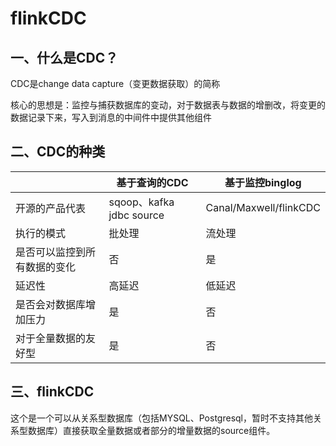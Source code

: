 # flinkCDC

## 一、什么是CDC？

CDC是change data capture（变更数据获取）的简称

核心的思想是：监控与捕获数据库的变动，对于数据表与数据的增删改，将变更的数据记录下来，写入到消息的中间件中提供其他组件

## 二、CDC的种类

|                              | 基于查询的CDC            | 基于监控binglog        |
| ---------------------------- | ------------------------ | ---------------------- |
| 开源的产品代表               | sqoop、kafka jdbc source | Canal/Maxwell/flinkCDC |
| 执行的模式                   | 批处理                   | 流处理                 |
| 是否可以监控到所有数据的变化 | 否                       | 是                     |
| 延迟性                       | 高延迟                   | 低延迟                 |
| 是否会对数据库增加压力       | 是                       | 否                     |
| 对于全量数据的友好型         | 是                       | 否                     |

## 三、flinkCDC

这个是一个可以从关系型数据库（包括MYSQL、Postgresql，暂时不支持其他关系型数据库）直接获取全量数据或者部分的增量数据的source组件。



